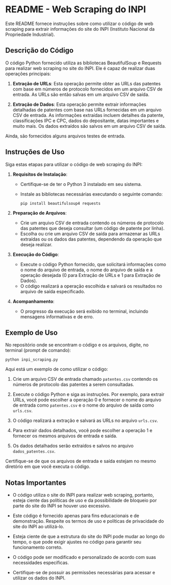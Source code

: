 # README - Web Scraping do INPI

Este README fornece instruções sobre como utilizar o código de web scraping para extrair informações do site do INPI (Instituto Nacional da Propriedade Industrial).

## Descrição do Código

O código Python fornecido utiliza as bibliotecas BeautifulSoup e Requests para realizar web scraping no site do INPI. Ele é capaz de realizar duas operações principais:

1. **Extração de URLs**: Esta operação permite obter as URLs das patentes com base em números de protocolo fornecidos em um arquivo CSV de entrada. As URLs são então salvas em um arquivo CSV de saída.

2. **Extração de Dados**: Esta operação permite extrair informações detalhadas de patentes com base nas URLs fornecidas em um arquivo CSV de entrada. As informações extraídas incluem detalhes da patente, classificações IPC e CPC, dados do depositante, datas importantes e muito mais. Os dados extraídos são salvos em um arquivo CSV de saída.

Ainda, são fornecidos alguns arquivos testes de entrada.

## Instruções de Uso

Siga estas etapas para utilizar o código de web scraping do INPI:

1. **Requisitos de Instalação**:

   - Certifique-se de ter o Python 3 instalado em seu sistema.
   - Instale as bibliotecas necessárias executando o seguinte comando:

     ```
     pip install beautifulsoup4 requests
     ```

2. **Preparação de Arquivos**:

   - Crie um arquivo CSV de entrada contendo os números de protocolo das patentes que deseja consultar (um código de patente por linha).
   - Escolha ou crie um arquivo CSV de saída para armazenar as URLs extraídas ou os dados das patentes, dependendo da operação que deseja realizar.

3. **Execução do Código**:

   - Execute o código Python fornecido, que solicitará informações como o nome do arquivo de entrada, o nome do arquivo de saída e a operação desejada (0 para Extração de URLs e 1 para Extração de Dados).
   - O código realizará a operação escolhida e salvará os resultados no arquivo de saída especificado.

4. **Acompanhamento**:

   - O progresso da execução será exibido no terminal, incluindo mensagens informativas e de erro.

## Exemplo de Uso

No repositório onde se encontram o código e os arquivos, digite, no terminal (prompt de comando):

   ```
   python inpi_scraping.py
   ```

Aqui está um exemplo de como utilizar o código:

1. Crie um arquivo CSV de entrada chamado `patentes.csv` contendo os números de protocolo das patentes a serem consultadas.

2. Execute o código Python e siga as instruções. Por exemplo, para extrair URLs, você pode escolher a operação 0 e fornecer o nome do arquivo de entrada como `patentes.csv` e o nome do arquivo de saída como `urls.csv`.

3. O código realizará a extração e salvará as URLs no arquivo `urls.csv`.

4. Para extrair dados detalhados, você pode escolher a operação 1 e fornecer os mesmos arquivos de entrada e saída.

5. Os dados detalhados serão extraídos e salvos no arquivo `dados_patentes.csv`.

Certifique-se de que os arquivos de entrada e saída estejam no mesmo diretório em que você executa o código.

## Notas Importantes

- O código utiliza o site do INPI para realizar web scraping, portanto, esteja ciente das políticas de uso e da possibilidade de bloqueio por parte do site do INPI se houver uso excessivo.

- Este código é fornecido apenas para fins educacionais e de demonstração. Respeite os termos de uso e políticas de privacidade do site do INPI ao utilizá-lo.

- Esteja ciente de que a estrutura do site do INPI pode mudar ao longo do tempo, o que pode exigir ajustes no código para garantir seu funcionamento correto.

- O código pode ser modificado e personalizado de acordo com suas necessidades específicas.

- Certifique-se de possuir as permissões necessárias para acessar e utilizar os dados do INPI.
